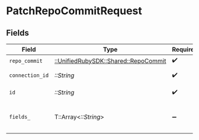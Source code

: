 # PatchRepoCommitRequest


## Fields

| Field                                                                     | Type                                                                      | Required                                                                  | Description                                                               |
| ------------------------------------------------------------------------- | ------------------------------------------------------------------------- | ------------------------------------------------------------------------- | ------------------------------------------------------------------------- |
| `repo_commit`                                                             | [::UnifiedRubySDK::Shared::RepoCommit](../../models/shared/repocommit.md) | :heavy_check_mark:                                                        | N/A                                                                       |
| `connection_id`                                                           | *::String*                                                                | :heavy_check_mark:                                                        | ID of the connection                                                      |
| `id`                                                                      | *::String*                                                                | :heavy_check_mark:                                                        | ID of the Commit                                                          |
| `fields_`                                                                 | T::Array<*::String*>                                                      | :heavy_minus_sign:                                                        | Comma-delimited fields to return                                          |